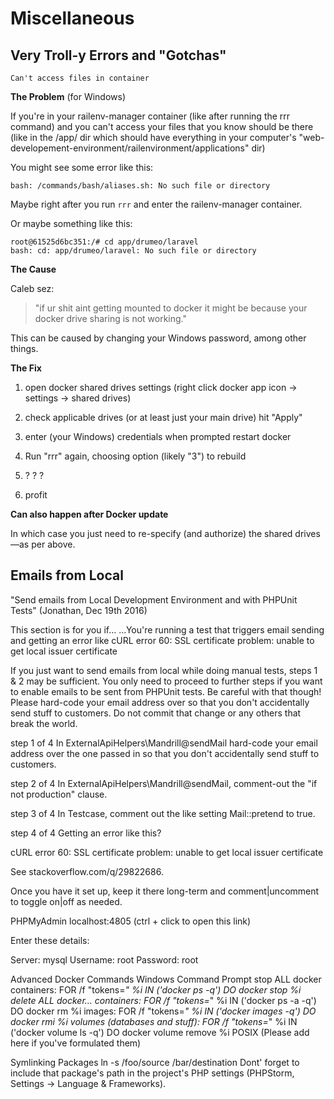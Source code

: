Miscellaneous
=

Very Troll-y Errors and "Gotchas"
-
    Can't access files in container

**The Problem** (for Windows)

If you're in your railenv-manager container (like after running the rrr command) and you can't access your files that you know should be there (like in the /app/ dir which should have everything in your computer's "web-developement-environment/railenvironment/applications" dir)

You might see some error like this:

    bash: /commands/bash/aliases.sh: No such file or directory

Maybe right after you run `rrr` and enter the railenv-manager container.

Or maybe something like this:

    root@61525d6bc351:/# cd app/drumeo/laravel
    bash: cd: app/drumeo/laravel: No such file or directory

**The Cause**

Caleb sez:

> "if ur shit aint getting mounted to docker it might be because your docker drive sharing is not working."

This can be caused by changing your Windows password, among other things.

**The Fix**

1.  open docker shared drives settings (right click docker app icon -> settings -> shared drives)

1.  check applicable drives (or at least just your main drive)
hit "Apply"
1.  enter (your Windows) credentials when prompted
restart docker
1.  Run "rrr" again, choosing option (likely "3") to rebuild
1.  ? ? ?
1.  profit

**Can also happen after Docker update**

In which case you just need to re-specify (and authorize) the shared drives—as per above.
<br>

Emails from Local
-
"Send emails from Local Development Environment and with PHPUnit Tests"
(Jonathan, Dec 19th 2016)

This section is for you if...
...You're running a test that triggers email sending and getting an error like cURL error 60: SSL certificate problem: unable to get local issuer certificate

If you just want to send emails from local while doing manual tests, steps 1 & 2 may be sufficient. You only need to proceed to further steps if you want to enable emails to be sent from PHPUnit tests. Be careful with that though! Please hard-code your email address over so that you don't accidentally send stuff to customers. Do not commit that change or any others that break the world.

step 1 of 4
In ExternalApiHelpers\Mandrill@sendMail hard-code your email address over the one passed in so that you don't accidentally send stuff to customers.

step 2 of 4
In ExternalApiHelpers\Mandrill@sendMail, comment-out the "if not production" clause.

step 3 of 4
In Testcase, comment out the like setting Mail::pretend to true.

step 4 of 4
Getting an error like this?

cURL error 60: SSL certificate problem: unable to get local issuer certificate

See stackoverflow.com/q/29822686.

Once you have it set up, keep it there long-term and comment|uncomment to toggle on|off as needed.

PHPMyAdmin
localhost:4805 (ctrl + click to open this link)

Enter these details:

Server: mysql
Username: root
Password: root

Advanced Docker Commands
Windows Command Prompt
stop ALL docker containers: FOR /f "tokens=*" %i IN ('docker ps -q') DO docker stop %i
delete ALL docker...
containers: FOR /f "tokens=*" %i IN ('docker ps -a -q') DO docker rm %i
images: FOR /f "tokens=*" %i IN ('docker images -q') DO docker rmi %i
volumes (databases and stuff): FOR /f "tokens=*" %i IN ('docker volume ls -q') DO docker volume remove %i
POSIX
(Please add here if you've formulated them)

Symlinking Packages
ln -s /foo/source /bar/destination
Dont' forget to include that package's path in the project's PHP settings (PHPStorm, Settings -> Language & Frameworks).